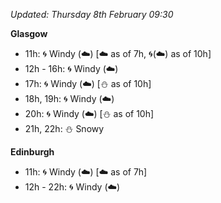 *Updated: Thursday 8th February 09:30*

**Glasgow**

* 11h: :cyclone: Windy (:cloud:) [:cloud: as of 7h, :cyclone:(:cloud:) as of 10h]
* 12h - 16h: :cyclone: Windy (:cloud:)
* 17h: :cyclone: Windy (:cloud:) [:snowman: as of 10h]
* 18h, 19h: :cyclone: Windy (:cloud:)
* 20h: :cyclone: Windy (:cloud:) [:snowman: as of 10h]
* 21h, 22h: :snowman: Snowy

**Edinburgh**

* 11h: :cyclone: Windy (:cloud:) [:cloud: as of 7h]
* 12h - 22h: :cyclone: Windy (:cloud:)
